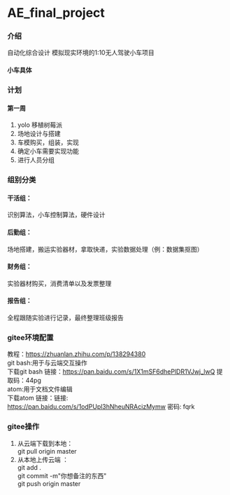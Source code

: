 # AE_final_project

### 介绍
自动化综合设计
模拟现实环境的1:10无人驾驶小车项目
#### 小车具体

### 计划
#### 第一周
1. yolo 移植树莓派
2. 场地设计与搭建
3. 车模购买，组装，实现
4. 确定小车需要实现功能
5. 进行人员分组

### 组别分类
#### 干活组：
识别算法，小车控制算法，硬件设计  
#### 后勤组：
场地搭建，搬运实验器材，拿取快递，实验数据处理（例：数据集抠图）  
#### 财务组：
实验器材购买，消费清单以及发票整理  
#### 报告组：
全程跟随实验进行记录，最终整理班级报告  


### gitee环境配置
教程：https://zhuanlan.zhihu.com/p/138294380  
git bash:用于与云端交互操作  
下载git bash 链接：https://pan.baidu.com/s/1X1mSF6dhePlDR1VJwj_lwQ  提取码：44pg  
atom:用于文档文件编辑  
下载atom 链接：链接: https://pan.baidu.com/s/1odPUpl3hNheuNRAcizMymw  密码: fqrk

### gitee操作
1. 从云端下载到本地：  
git pull origin master  
2. 从本地上传云端 ：  
git add .  
git commit -m"你想备注的东西"  
git push origin master  
